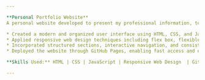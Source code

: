```yaml
---

**Personal Portfolio Website**                     
A personal website developed to present my professional information, technical skills, and showcased projects in a clear and visually appealing format.

* Created a modern and organized user interface using HTML, CSS, and JavaScript to highlight projects, achievements, and ways to contact me.
* Applied responsive web design techniques including flex box, flexible units, and media queries to ensure smooth performance,browsing and layout adaptability across mobile phones and desktop screens for improved accessibility.
* Incorporated structured sections, interactive navigation, and consistent styling for a professional browsing experience.
* Deployed the website through GitHub Pages, enabling fast access and easy portfolio sharing with recruiters and interviewers.

**Skills Used:** HTML | CSS | JavaScript | Responsive Web Design  | GitHub Pages | Website Deployment

---
```

